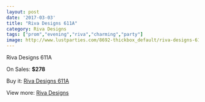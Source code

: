```yaml
---
layout: post
date: '2017-03-03'
title: "Riva Designs 611A"
category: Riva Designs
tags: ["prom","evening","riva","charming","party"]
image: http://www.lustparties.com/8692-thickbox_default/riva-designs-611a.jpg
---
```

Riva Designs 611A

On Sales: **$278**
<a href="https://www.lustparties.com/en/riva-designs/2976-riva-designs-611a.html"><amp-img layout="responsive" width="600" height="600" src="//www.lustparties.com/8692-thickbox_default/riva-designs-611a.jpg" alt="Riva Designs 611A 0" /></a>
<a href="https://www.lustparties.com/en/riva-designs/2976-riva-designs-611a.html"><amp-img layout="responsive" width="600" height="600" src="//www.lustparties.com/8693-thickbox_default/riva-designs-611a.jpg" alt="Riva Designs 611A 1" /></a>

Buy it: [Riva Designs 611A](https://www.lustparties.com/en/riva-designs/2976-riva-designs-611a.html "Riva Designs 611A")

View more: [Riva Designs](https://www.lustparties.com/en/6-riva-designs "Riva Designs")